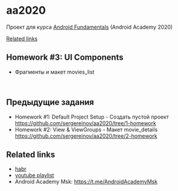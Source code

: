 # aa2020
Проект для курса [Android Fundamentals](https://android-academy-global.github.io/) (Android Academy 2020)

[Related links](#related-links)
<br/>

## Homework #3: UI Components
 - Фрагменты и макет movies_list

<br/>


## Предыдущие задания

* Homework #1: Default Project Setup - Создать пустой проект https://github.com/sergereinov/aa2020/tree/1-homework
* Homework #2: View & ViewGroups - Макет movie_details https://github.com/sergereinov/aa2020/tree/2-homework
 

## Related links
 - [habr](https://habr.com/ru/news/t/522972/)
 - [youtube playlist](https://www.youtube.com/playlist?list=PLjLCGE4bVpHCJvtGpEVl-4IYGHB1A8FCc)
 - Android Academy Msk: https://t.me/AndroidAcademyMsk
 
